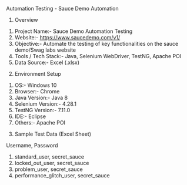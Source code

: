Automation Testing - Sauce Demo Automation

1. Overview

1) Project Name:- Sauce Demo Automation Testing
2) Website:- https://www.saucedemo.com/v1/
3) Objective:-	Automate the testing of key functionalities on the sauce demo/Swag labs website
4) Tools / Tech Stack:- Java, Selenium WebDriver, TestNG, Apache POI
5) Data Source:-	Excel (.xlsx) 

2. Environment Setup

1) OS:-	Windows 10
2) Browser:-	Chrome
3) Java Version:-	Java 8
4) Selenium Version:-	4.28.1
5) TestNG Version:-	7.11.0
6) IDE:-	Eclipse
7) Others:-	Apache POI 

3. Sample Test Data (Excel Sheet)

Username, Password
1) standard_user, secret_sauce
2) locked_out_user, secret_sauce
3) problem_user, secret_sauce
4) performance_glitch_user, secret_sauce



